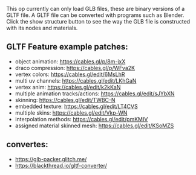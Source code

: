 This op currently can only load GLB files, these are binary versions of a GLTF file.
A GLTF file can be converted with programs such as Blender.
Click the show structure button to see the way the GLB file is constructed with its nodes and materials.


## GLTF Feature example patches:

- object animation: https://cables.gl/p/8m-jxX
- draco compression: https://cables.gl/p/WFva2K
- vertex colors: https://cables.gl/edit/6MsLhR
- multi uv channels: https://cables.gl/edit/LKhGaN
- vertex anim: https://cables.gl/edit/k2kKaN 
- multiple animation tracks/actions: https://cables.gl/edit/sJYbXN
- skinning: https://cables.gl/edit/TWBC-N
- embedded texture: https://cables.gl/edit/LT4CVS
- multiple skins: https://cables.gl/edit/Vkp-WN
- interpolation methods: https://cables.gl/edit/pmKMIV
- assigned material skinned mesh: https://cables.gl/edit/KSoMZS


## convertes:
- https://glb-packer.glitch.me/
- https://blackthread.io/gltf-converter/
